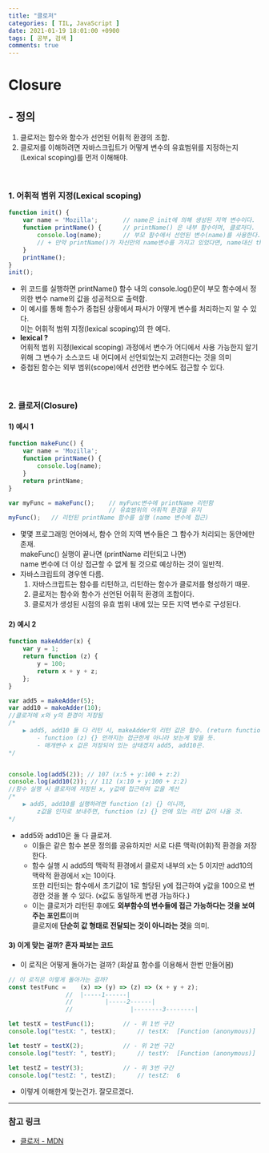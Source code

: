 ```yaml
---
title: "클로저"
categories: [ TIL, JavaScript ]
date: 2021-01-19 18:01:00 +0900
tags: [ 공부, 검색 ]
comments: true
---
```


# Closure

## - 정의

1. 클로저는 함수와 함수가 선언된 어휘적 환경의 조합.
2. 클로저를 이해하려면 자바스크립트가 어떻게 변수의 유효범위를 지정하는지(Lexical scoping)를 먼저 이해해야.

</br>

### 1. 어휘적 범위 지정(Lexical scoping)

```js
function init() {
    var name = 'Mozilla';       // name은 init에 의해 생성된 지역 변수이다.
    function printName() {      // printName() 은 내부 함수이며, 클로저다.        
        console.log(name);      // 부모 함수에서 선언된 변수(name)를 사용한다.
        // + 만약 printName()가 자신만의 name변수를 가지고 있었다면, name대신 this.name을 사용했을 것
    }
    printName();
}
init();
```

-   위 코드를 실행하면 printName() 함수 내의 console.log()문이 부모 함수에서 정의한 변수 name의 값을 성공적으로 출력함.
-   이 예시를 통해 함수가 중첩된 상황에서 파서가 어떻게 변수를 처리하는지 알 수 있다.  
     이는 어휘적 범위 지정(lexical scoping)의 한 예다.
-   **lexical ?**  
    어휘적 범위 지정(lexical scoping) 과정에서 변수가 어디에서 사용 가능한지 알기 위해 그 변수가 소스코드 내 어디에서 선언되었는지 고려한다는 것을 의미
-   중첩된 함수는 외부 범위(scope)에서 선언한 변수에도 접근할 수 있다.

</br>

### 2. 클로저(Closure)
#### **1)** 예시 1
```js
function makeFunc() {
    var name = 'Mozilla';
    function printName() {
        console.log(name);
    }
    return printName;
}

var myFunc = makeFunc();    // myFunc변수에 printName 리턴함
                            // 유효범위의 어휘적 환경을 유지
myFunc();   // 리턴된 printName 함수를 실행 (name 변수에 접근)
```

-   몇몇 프로그래밍 언어에서, 함수 안의 지역 변수들은 그 함수가 처리되는 동안에만 존재.   
    makeFunc() 실행이 끝나면 (printName 리턴되고 나면)   
    name 변수에 더 이상 접근할 수 없게 될 것으로 예상하는 것이 일반적.
-   자바스크립트의 경우엔 다름.    
    1. 자바스크립트는 함수를 리턴하고, 리턴하는 함수가 클로저를 형성하기 때문.   
    2. 클로저는 함수와 함수가 선언된 어휘적 환경의 조합이다.   
    3. 클로저가 생성된 시점의 유효 범위 내에 있는 모든 지역 변수로 구성된다.   

#### **2)** 예시 2
```js
function makeAdder(x) {
    var y = 1;
    return function (z) {
        y = 100;
        return x + y + z;
    };
}

var add5 = makeAdder(5);
var add10 = makeAdder(10);      
//클로저에 x와 y의 환경이 저장됨
/* 
    ▶ add5, add10 둘 다 리턴 시, makeAdder의 리턴 값은 함수. (return function (z) {})
        - function (z) {} 안까지는 접근한게 아니라 보는게 맞을 듯.
        - 매개변수 x 값은 저장되어 있는 상태겠지 add5, add10은.
*/


console.log(add5(2)); // 107 (x:5 + y:100 + z:2)
console.log(add10(2)); // 112 (x:10 + y:100 + z:2)
//함수 실행 시 클로저에 저장된 x, y값에 접근하여 값을 계산
/* 
    ▶ add5, add10를 실행하려면 function (z) {} 이니까,
        z값을 인자로 보내주면, function (z) {} 안에 있는 리턴 값이 나올 것.        
*/
```

-   add5와 add10은 둘 다 클로저.   
    * 이들은 같은 함수 본문 정의를 공유하지만 서로 다른 맥락(어휘)적 환경을 저장한다.   
    * 함수 실행 시 add5의 맥락적 환경에서 클로저 내부의 x는 5 이지만 add10의 맥락적 환경에서 x는 10이다.       
        또한 리턴되는 함수에서 초기값이 1로 할당된 y에 접근하여 y값을 100으로 변경한 것을 볼 수 있다. (x값도 동일하게 변경 가능하다.)
    * 이는 클로저가 리턴된 후에도 **외부함수의 변수들에 접근 가능하다는 것을 보여주는 포인트**이며   
        클로저에 **단순히 값 형태로 전달되는 것이 아니라는 것**을 의미.   

#### **3)** 이게 맞는 걸까? 혼자 짜보는 코드
- 이 로직은 어떻게 돌아가는 걸까?   (화살표 함수를 이용해서 한번 만들어봄)
```js 
// 이 로직은 이렇게 돌아가는 걸까?
const testFunc =    (x) => (y) => (z) => (x + y + z);
                //  |-----1------|
                //         |-----2------|
                //                |--------3--------|

let testX = testFunc(1);        // - 위 1번 구간
console.log("testX: ", testX);      // testX:  [Function (anonymous)]

let testY = testX(2);           // - 위 2번 구간
console.log("testY: ", testY);      // testY:  [Function (anonymous)]

let testZ = testY(3);           // - 위 3번 구간
console.log("testZ: ", testZ);      // testZ:  6
``` 
- 이렇게 이해한게 맞는건가. 잘모르겠다.

<hr/>

### **참고 링크**
- [클로저 - MDN](https://developer.mozilla.org/ko/docs/Web/JavaScript/Guide/Closures)



